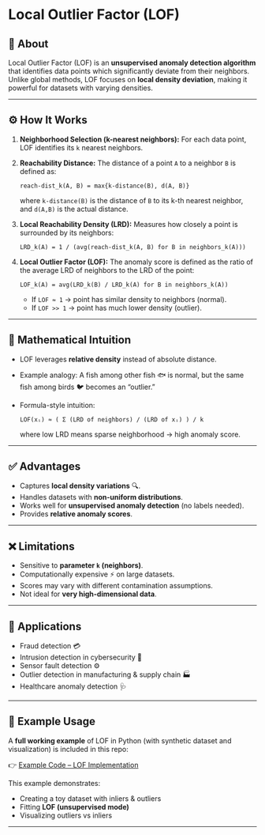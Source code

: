 # Local Outlier Factor (LOF)

## 📌 About

Local Outlier Factor (LOF) is an **unsupervised anomaly detection algorithm** that identifies data points which significantly deviate from their neighbors. Unlike global methods, LOF focuses on **local density deviation**, making it powerful for datasets with varying densities.

---

## ⚙️ How It Works

1. **Neighborhood Selection (k-nearest neighbors):**
   For each data point, LOF identifies its `k` nearest neighbors.

2. **Reachability Distance:**
   The distance of a point `A` to a neighbor `B` is defined as:

   ```
   reach-dist_k(A, B) = max{k-distance(B), d(A, B)}
   ```

   where `k-distance(B)` is the distance of `B` to its k-th nearest neighbor, and `d(A,B)` is the actual distance.

3. **Local Reachability Density (LRD):**
   Measures how closely a point is surrounded by its neighbors:

   ```
   LRD_k(A) = 1 / (avg(reach-dist_k(A, B) for B in neighbors_k(A)))
   ```

4. **Local Outlier Factor (LOF):**
   The anomaly score is defined as the ratio of the average LRD of neighbors to the LRD of the point:

   ```
   LOF_k(A) = avg(LRD_k(B) / LRD_k(A) for B in neighbors_k(A))
   ```

   * If `LOF ≈ 1` → point has similar density to neighbors (normal).
   * If `LOF >> 1` → point has much lower density (outlier).

---

## 🔢 Mathematical Intuition

* LOF leverages **relative density** instead of absolute distance.
* Example analogy: A fish among other fish 🐟 is normal, but the same fish among birds 🐦 becomes an “outlier.”
* Formula-style intuition:

  ```
  LOF(xᵢ) ≈ ( Σ (LRD of neighbors) / (LRD of xᵢ) ) / k
  ```

  where low LRD means sparse neighborhood → high anomaly score.

---

## ✅ Advantages

* Captures **local density variations** 🔍.
* Handles datasets with **non-uniform distributions**.
* Works well for **unsupervised anomaly detection** (no labels needed).
* Provides **relative anomaly scores**.

---

## ❌ Limitations

* Sensitive to **parameter `k` (neighbors)**.
* Computationally expensive ⚡ on large datasets.
* Scores may vary with different contamination assumptions.
* Not ideal for **very high-dimensional data**.

---

## 🚀 Applications

* Fraud detection 💳
* Intrusion detection in cybersecurity 🔐
* Sensor fault detection ⚙️
* Outlier detection in manufacturing & supply chain 🏭
* Healthcare anomaly detection 🩺

---

## 📝 Example Usage

A **full working example** of LOF in Python (with synthetic dataset and visualization) is included in this repo:

👉 [Example Code – LOF Implementation](https://github.com/ashay-thamankar/ml_models/blob/main/ML_Models/Local_Outlier_Factor/example_lof.py)

This example demonstrates:

* Creating a toy dataset with inliers & outliers
* Fitting **LOF (unsupervised mode)**
* Visualizing outliers vs inliers

---
